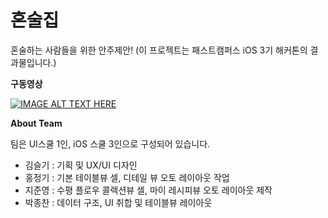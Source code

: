 # 혼술집

혼술하는 사람들을 위한 안주제안!
(이 프로젝트는 패스트캠퍼스 iOS 3기 해커톤의 결과물입니다.)

**구동영상**

[![IMAGE ALT TEXT HERE](https://img.youtube.com/vi/YOUTUBE_VIDEO_ID_HERE/0.jpg)](https://youtu.be/Uhteayybdg8)

**About Team**

팀은 UI스쿨 1인, iOS 스쿨 3인으로 구성되어 있습니다.

- 김슬기 : 기획 및 UX/UI 디자인
- 홍정기 : 기본 테이블뷰 셀, 디테일 뷰 오토 레이아웃 작업
- 지준영 : 수평 플로우 콜렉션뷰 셀, 마이 레시피뷰 오토 레이아웃 제작
- 박종찬 : 데이터 구조, UI 취합 및 테이블뷰 레이아웃

